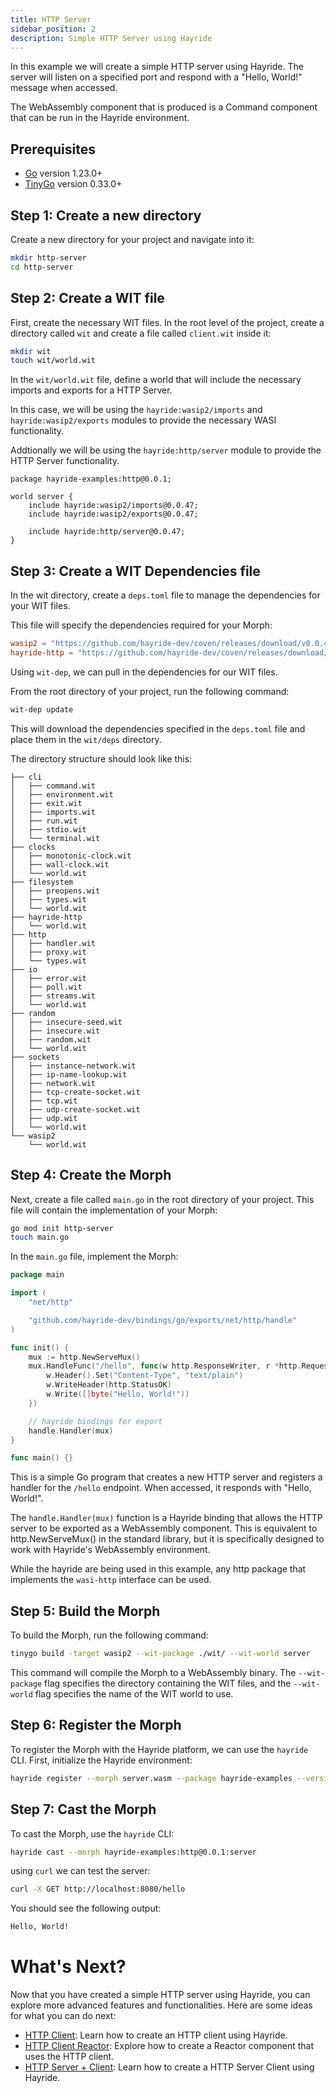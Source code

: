 ```yaml
---
title: HTTP Server
sidebar_position: 2
description: Simple HTTP Server using Hayride
---
```


In this example we will create a simple HTTP server using Hayride. The server will listen on a specified port and respond with a "Hello, World!" message when accessed. 

The WebAssembly component that is produced is a Command component that can be run in the Hayride environment.

## Prerequisites
- [Go](https://go.dev/doc/install) version 1.23.0+
- [TinyGo](https://tinygo.org/) version 0.33.0+

## Step 1: Create a new directory
Create a new directory for your project and navigate into it:

```bash
mkdir http-server
cd http-server
```

## Step 2: Create a WIT file
First, create the necessary WIT files. In the root level of the project, create a directory called `wit` and create a file called `client.wit` inside it:

```bash
mkdir wit
touch wit/world.wit
```

In the `wit/world.wit` file, define a world that will include the necessary imports and exports for a HTTP Server.

In this case, we will be using the `hayride:wasip2/imports` and `hayride:wasip2/exports` modules to provide the necessary WASI functionality. 

Addtionally we will be using the `hayride:http/server` module to provide the HTTP Server functionality. 

```wit
package hayride-examples:http@0.0.1;

world server {
    include hayride:wasip2/imports@0.0.47;
    include hayride:wasip2/exports@0.0.47;
 
    include hayride:http/server@0.0.47;
}
```

## Step 3: Create a WIT Dependencies file

In the wit directory, create a `deps.toml` file to manage the dependencies for your WIT files. 

This file will specify the dependencies required for your Morph:

```toml
wasip2 = "https://github.com/hayride-dev/coven/releases/download/v0.0.47/hayride_wasip2_v0.0.47.tar.gz"
hayride-http = "https://github.com/hayride-dev/coven/releases/download/v0.0.47/hayride_http_v0.0.47.tar.gz""
```

Using `wit-dep`, we can pull in the dependencies for our WIT files. 

From the root directory of your project, run the following command:

```bash
wit-dep update
```

This will download the dependencies specified in the `deps.toml` file and place them in the `wit/deps` directory.

The directory structure should look like this:

```wit/deps
├── cli
│   ├── command.wit
│   ├── environment.wit
│   ├── exit.wit
│   ├── imports.wit
│   ├── run.wit
│   ├── stdio.wit
│   └── terminal.wit
├── clocks
│   ├── monotonic-clock.wit
│   ├── wall-clock.wit
│   └── world.wit
├── filesystem
│   ├── preopens.wit
│   ├── types.wit
│   └── world.wit
├── hayride-http
│   └── world.wit
├── http
│   ├── handler.wit
│   ├── proxy.wit
│   └── types.wit
├── io
│   ├── error.wit
│   ├── poll.wit
│   ├── streams.wit
│   └── world.wit
├── random
│   ├── insecure-seed.wit
│   ├── insecure.wit
│   ├── random.wit
│   └── world.wit
├── sockets
│   ├── instance-network.wit
│   ├── ip-name-lookup.wit
│   ├── network.wit
│   ├── tcp-create-socket.wit
│   ├── tcp.wit
│   ├── udp-create-socket.wit
│   ├── udp.wit
│   └── world.wit
└── wasip2
    └── world.wit
```


## Step 4: Create the Morph

Next, create a file called `main.go` in the root directory of your project. This file will contain the implementation of your Morph:

```bash
go mod init http-server
touch main.go
```


In the `main.go` file, implement the Morph:

```go
package main

import (
	"net/http"

	"github.com/hayride-dev/bindings/go/exports/net/http/handle"
)

func init() {
	mux := http.NewServeMux()
	mux.HandleFunc("/hello", func(w http.ResponseWriter, r *http.Request) {
		w.Header().Set("Content-Type", "text/plain")
		w.WriteHeader(http.StatusOK)
		w.Write([]byte("Hello, World!"))
	})

	// hayride bindings for export
	handle.Handler(mux)
}

func main() {}
```

This is a simple Go program that creates a new HTTP server and registers a handler for the `/hello` endpoint. When accessed, it responds with "Hello, World!".

The `handle.Handler(mux)` function is a Hayride binding that allows the HTTP server to be exported as a WebAssembly component. This is equivalent to http.NewServeMux() in the standard library, but it is specifically designed to work with Hayride's WebAssembly environment.

While the hayride are being used in this example, any http package that implements the `wasi-http` interface can be used.

## Step 5: Build the Morph
To build the Morph, run the following command:

```bash
tinygo build -target wasip2 --wit-package ./wit/ --wit-world server
```

This command will compile the Morph to a WebAssembly binary. The `--wit-package` flag specifies the directory containing the WIT files, and the `--wit-world` flag specifies the name of the WIT world to use.

## Step 6: Register the Morph 

To register the Morph with the Hayride platform, we can use the `hayride` CLI. First, initialize the Hayride environment:

```bash
hayride register --morph server.wasm --package hayride-examples --version 0.0.1
```

## Step 7: Cast the Morph

To cast the Morph, use the `hayride` CLI:

```bash
hayride cast --morph hayride-examples:http@0.0.1:server 
```

using `curl` we can test the server:

```bash
curl -X GET http://localhost:8080/hello
```
You should see the following output:

```bash
Hello, World!
```

# What's Next? 

Now that you have created a simple HTTP server using Hayride, you can explore more advanced features and functionalities. Here are some ideas for what you can do next:

- [HTTP Client](./client.md): Learn how to create an HTTP client using Hayride.
- [HTTP Client Reactor](./client-reactor.md): Explore how to create a Reactor component that uses the HTTP client.
- [HTTP Server + Client](./server-client.md): Learn how to create a HTTP Server Client using Hayride.



